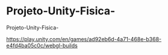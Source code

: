 # Projeto-Unity-Fisica-
 Projeto-Unity-Fisica-

https://play.unity.com/en/games/ad92eb6d-4a71-468e-b368-e4fd4ba05c0c/webgl-builds
